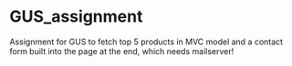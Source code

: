 # GUS_assignment
Assignment for GUS to fetch top 5 products in MVC model and a contact form built into the page at the end, which needs mailserver!
